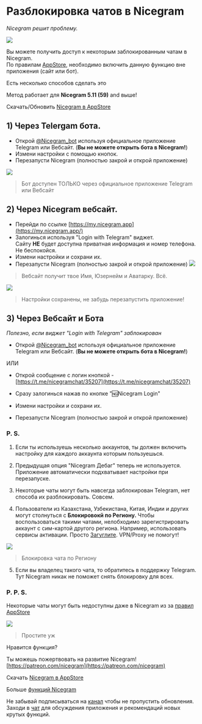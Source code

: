 # Разблокировка чатов в Nicegram 
_Nicegram решит проблему._

![](images/ChannelBlockedPornBubble.png)



Вы можете получить доступ к некоторым заблокированным чатам в Nicegram.  
По правилам [AppStore](https://developer.apple.com/app-store/review/guidelines/#user-generated-content), необходимо включить данную функцию вне приложения (сайт или бот).

Есть несколько способов сделать это

Метод работает для **Nicegram 5.11 (59)** and выше!

Скачать/Обновить [Nicegram в AppStore](https://itunes.apple.com/app/id1457369322)



## 1) Через Telergam бота.

*   Открой [@Nicegram_bot](https://t.me/nicegram_bot) используя официальное приложение Telegram или Вебсайт. (**Вы не можете открыть бота в Nicegram!**)
*   Измени настройки с помощью кнопок.
*   Перезапусти Nicegram (полностью закрой и открой приложение)

![](images/UnlockBot.png)


> Бот доступен ТОЛЬКО через официальное приложение Telegram или Вебсайт

## 2) Через Nicegram вебсайт.

*   Перейди по ссылке [https://my.nicegram.app](https://my.nicegram.app/)
*   Залогинься используя "Login with Telegram" виджет.  
    Сайту **НЕ** будет доступна приватная информация и номер телефона. Не беспокойся.
*   Измени настройки и сохрани их.
*   Перезапусти Nicegram (полностью закрой и открой приложение)
![](https://graph.org/file/d9b045ab0ccea7b34d77a.png)


> Вебсайт получит твое Имя, Юзернейм и Аватарку. Всё.


![](images/MyNicegramAppSettings.png)


> Настройки сохранены, не забудь перезапустить приложение!


## 3) Через Вебсайт и Бота

_Полезно, если виджет "Login with Telegram" заблокирован_

*   Открой [@Nicegram_bot](https://t.me/nicegram_bot) используя официальное приложение Telegram или Вебсайт. (**Вы не можете открыть бота в Nicegram!**)

<aside>ИЛИ</aside>

*   Открой сообщение с логин кнопкой - [https://t.me/nicegramchat/35207](https://t.me/nicegramchat/35207)

*   Сразу залогинься нажав по кнопке "🆖Nicegram Login"
*   Измени настройки и сохрани их.
*   Перезапусти Nicegram (полностью закрой и открой приложение)

### P. S.

1) Если ты используешь несколько аккаунтов, ты должен включить настройку для каждого аккаунта которым пользуешься.

2) Предыдущая опция "Nicegram Дебаг" теперь не используется. Приложение автоматически подхватывает настройки при перезапуске.

3) Некоторые чаты могут быть навсегда заблокирован Telegram, нет способа их разблокировать. Совсем.

4) Пользователи из Казахстана, Узбекистана, Китая, Индии и других могут столнуться с **Блокировокй по Региону.** Чтобы воспользоваться такими чатами, нелобходимо зарегистрировать аккаунт с сим-картой другого региона. Например, использовать сервисы активации. Просто [Загуглите](https://www.google.com/search?q=sms+номер+для+telegram).
VPN/Proxy не помогут!

![](images/ChannelBlockedPornMessage.png)

> Блокировка чата по Региону

5) Если вы владелец такого чата, то обратитесь в поддержку Telegram. Тут Nicegram никак не поможет снять блокировку для всех.

### P. P. S.

Некоторые чаты могут быть недоступны даже в Nicegram из за [правил AppStore](https://developer.apple.com/app-store/review/guidelines/#user-generated-content)


![](images/UnavailableInNicegram.png)

> Простите уж

Нравится функция?

Ты можешь пожертвовать на развитие Nicegram! [https://patreon.com/nicegram](https://patreon.com/nicegram)

Скачать [Nicegram в AppStore](https://itunes.apple.com/app/id1457369322)

Больше [функций Nicegram](/ru/features)

Не забывай подписываться на [канал](https://t.me/nicegramapp) чтобы не пропустить обновления. Заходи в [чат](https://t.me/nicegram_ru) для обсуждения приложения и рекомендаций новых крутых функций.

